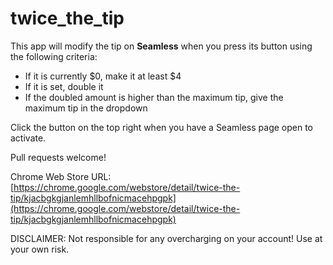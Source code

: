 # twice_the_tip

  

This app will modify the tip on **Seamless** when you press its button using the following criteria:

- If it is currently $0, make it at least $4
- If it is set, double it
- If the doubled amount is higher than the maximum tip, give the maximum tip in the dropdown


Click the button on the top right when you have a Seamless page open to activate.

Pull requests welcome!

Chrome Web Store URL:
[https://chrome.google.com/webstore/detail/twice-the-tip/kjacbgkgjanlemhllbofnicmacehpgpk](https://chrome.google.com/webstore/detail/twice-the-tip/kjacbgkgjanlemhllbofnicmacehpgpk)

DISCLAIMER: Not responsible for any overcharging on your account! Use at your own risk.
